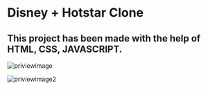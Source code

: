 # Disney + Hotstar Clone

## This project has been made with the help of HTML, CSS, JAVASCRIPT.

![priviewimage](https://github.com/user-attachments/assets/60317fd9-8148-4de8-87c4-f1ec6f70cde7)

![priviewimage2](https://github.com/user-attachments/assets/d6310c8c-4cee-4f89-81fe-8d8ee3a09d97)
